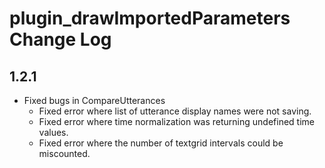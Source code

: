 # plugin_drawImportedParameters Change Log

## 1.2.1
* Fixed bugs in CompareUtterances
    * Fixed error where list of utterance display names were not saving.
    * Fixed error where time normalization was returning undefined time values.
    * Fixed error where the number of textgrid intervals could be miscounted.
